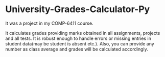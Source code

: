 # University-Grades-Calculator-Py
It was a project in my COMP-6411 course. 
<p>It calculates grades providing marks obtained in all assignments, projects and all tests. It is robust enough to handle errors or missing entries in student data(may be student is absent etc.). Also, you can provide any number as class average and grades will be calculated accordingly.<p/>
